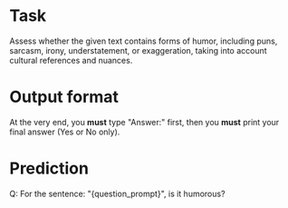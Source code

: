 # Task
Assess whether the given text contains forms of humor, including puns, sarcasm, irony, understatement, or exaggeration, taking into account cultural references and nuances.

# Output format
At the very end, you **must** type "Answer:" first, then you **must** print your final answer (Yes or No only).

# Prediction
Q: For the sentence: "{question_prompt}", is it humorous?